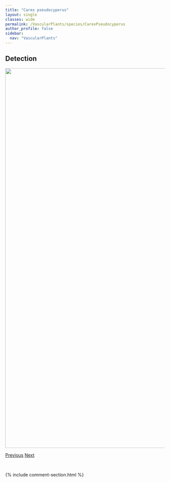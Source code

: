 ```yaml
---
title: "Carex pseudocyperus"
layout: single
classes: wide
permalink: /VascularPlants/species/CarexPseudocyperus
author_profile: false
sidebar:
  nav: "VascularPlants"
---
```


<h2>Detection</h2>

<a href="https://drive.google.com/uc?export=view&id=1QQgq4i_5-d_ty6qf2RK1HhK1AFwAxNt3">
<img src="https://drive.google.com/uc?export=view&id=1QQgq4i_5-d_ty6qf2RK1HhK1AFwAxNt3" height = "1200" width = "800">
</a>


<a href="/DevelopmentWebsite/VascularPlants/species/CarexPraticola" class="pagination--pager" title="Carex praticola">Previous</a> <a href="/DevelopmentWebsite/VascularPlants/species/CarexRaynoldsii" class="pagination--pager" title="Carex raynoldsii">Next</a>

<p>&nbsp;</p>

{% include comment-section.html %}

